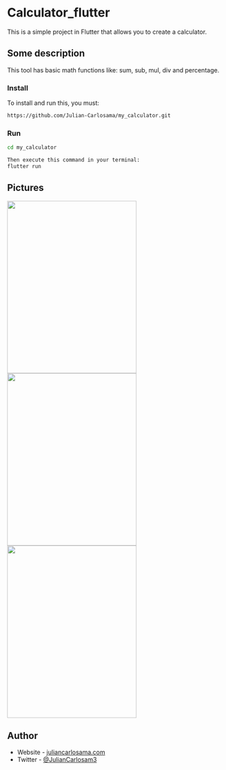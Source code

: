 # Calculator_flutter

This is a simple project in Flutter that allows you to create a calculator.

## Some description

This tool has basic math functions like: sum, sub, mul, div and percentage.

### Install

To install and run this, you must:

```bash
https://github.com/Julian-Carlosama/my_calculator.git
````
### Run 
```bash
cd my_calculator

Then execute this command in your terminal:
flutter run
````
## Pictures
<img src="https://github.com/Julian-Carlosama/my_calculator/blob/main/screens/ImageCel1.png " width="300" height="400">

<img src="https://github.com/Julian-Carlosama/my_calculator/blob/main/screens/xsmart.png" width="300" height="400">
<img src="https://github.com/Julian-Carlosama/my_calculator/blob/main/screens/tablet10inch.png" width="300" height="400">


## Author

- Website - [juliancarlosama.com](https://juliancarlosama.com)
- Twitter - [@JulianCarlosam3](https://www.twitter.com/JulianCarlosam3)

